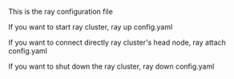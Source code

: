 This is the ray configuration file

If you want to start ray cluster, ray up config.yaml

If you want to connect directly ray cluster's head node, ray attach config.yaml

If you want to shut down the ray cluster, ray down config.yaml
